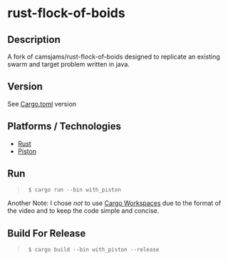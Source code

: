 # rust-flock-of-boids
## Description
A fork of camsjams/rust-flock-of-boids designed to replicate an existing swarm and target problem written in java.

## Version
See [Cargo.toml](Cargo.toml) version

## Platforms / Technologies
* [Rust](https://www.rust-lang.org/en-US/)
* [Piston](https://www.piston.rs/)

## Run
>      $ cargo run --bin with_piston

Another Note: I chose _not_ to use [Cargo Workspaces](https://doc.rust-lang.org/cargo/reference/workspaces.html) due to the format of the video and to keep the code simple and concise.

## Build For Release
>      $ cargo build --bin with_piston --release